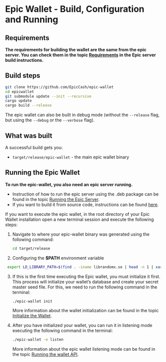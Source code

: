 # Epic Wallet - Build, Configuration and Running

## Requirements

**The requirements for building the wallet are the same from the epic server. You can check them in the topic [Requirements](https://github.com/EpicCash/epic/blob/master/doc/build.md#requirements) in the Epic server build instructions.**

## Build steps

```sh
git clone https://github.com/EpicCash/epic-wallet
cd epicwallet
git submodule update --init --recursive
cargo update
cargo build --release
```

The epic wallet can also be built in debug mode (without the `--release` flag, but using the `--debug` or the `--verbose` flag).

## What was built

A successful build gets you:

* `target/release/epic-wallet` - the main epic wallet binary

## Running the Epic Wallet

**To run the epic-wallet, you also need an epic server running.**

- Instruction of how to run the epic server using the .deb package can be found in the topic [Running the Epic Server](https://github.com/EpicCash/epic/blob/master/doc/running.org#wallet_server).
- If you want to build it from source code, instructions can be found [here](https://github.com/EpicCash/epic/blob/master/doc/build.md).

If you want to execute the epic wallet, in the root directory of your Epic Wallet installation open a new terminal session and execute the following steps:

 1. Navigate to where your epic-wallet binary was generated using the following command:

    ```sh
    cd target/release
    ```

 2. Configuring the **$PATH** environment variable

   ```sh
    export LD_LIBRARY_PATH=$(find . -iname librandomx.so | head -n 1 | xargs dirname | xargs realpath)
   ```

 3. If this is the first time executing the Epic wallet, you must initialize it first. This process will initialize your wallet’s database and create your secret master seed file. For this, we need to run the following command in the terminal:
  
    ```sh
    ./epic-wallet init
    ```

      More information about the wallet initialization can be found in the topic [Initialize the Wallet](https://github.com/EpicCash/epic/blob/master/doc/running.org#initializing-from-a-custom-directory).

4. After you have initialized your wallet, you can run it in listening mode executing the following command in the terminal:

      ```sh
      ./epic-wallet -e listen 
      ```

      More information about the epic wallet listening mode can be found in the topic [Running the wallet API](https://github.com/EpicCash/epic/blob/master/doc/running.org#running-the-wallet-api).
